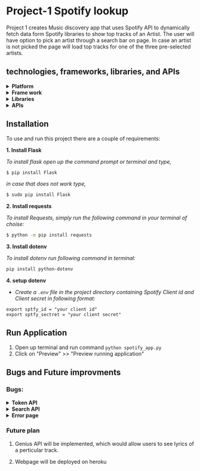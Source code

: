 # Project-1 Spotify lookup
Project 1 creates Music discovery app that uses Spotify API to dynamically fetch data form Spotify libraries to show top tracks of an Artist. The user will have option to pick an artist through a search bar on page. In case an artist is not picked the page will load top tracks for one of the three pre-selected artists. 

## technologies, frameworks, libraries, and APIs
<details>
  <summary><b>Platform</b></summary>
  <br>
  This project is primarily made on amazons’ AWS cloud9 service. Cloud9 is a cloud-based IDE that lets us write, run, and debug out code just with a browser. And because it is a cloud-based service it makes it easy for us share our work.
</details>

<details>
  <summary><b>Frame work</b></summary>
  <br>
  For Project 1 we are using Flask framework. Flask is a web framework, that provide us with tools, libraries and technologies that allow us to build and setup a web application. 

</details>

<details>
  <summary><b>Libraries</b></summary>

  ### Flask:
  ```python
  from flask import Flask, render_template, request, redirect
  ```
  * Render_template: Flask configures jinj2 template automatically using [grander_templete()](https://flask.palletsprojects.com/en/1.1.x/api/#flask.render_template) method.
  * request: request is used to make HTTP GET and POST requests
  * redirect: [redirect()](https://flask.palletsprojects.com/en/1.1.x/api/#flask.redirect) is used to redirect a user to different endpoint.

  ### Dotenv:
  ```python
  from dotenv import load_dotenv, find_dotenv
  ```
  Dotenv library is going to be used for calling environment variables stored in `.env` file 
  * `load_dotenv` is use to load environment variable.
  * `find_dotenv()` can be used to find `.env` file

  ### Requests:
  ```python
  import requests
  ```

  Requests allows us to easily send HTTP requests.

  Example:
  ```python
  requests.post(tocken_url, data=tocken_data, headers=tocken_header)
  ```

  ### Base64:
  ```python
  import base64
  ```
  Base64 is used for RFC 3548 encoding, for URLs and HTTP POST requests.
  Example:
  ```python
  base64.b64encode(creds.encode())
  ```

  ### urllib.parse.urlencode:
  ```python
  from urllib.parse import urlencode
  ```
  [urllib.parse.urlencode()](https://docs.python.org/3/library/urllib.parse.html#urllib.parse.urlencode) is used for generating the query string of a URL or data for a POST request
</details>

<details>
  <summary><b>APIs</b></summary>
  <br>
  
  ### 1. [Token](https://developer.spotify.com/documentation/general/guides/authorization-guide/)
  
  + *This API is used to get an access token using client id and client secret.*
  
  ### 2. [Get an Artist's Top Tracks](https://developer.spotify.com/documentation/web-api/reference/#endpoint-get-an-artists-top-tracks)
  
  + *Get spotify catalog information about an artist's top tracks using artist id and country.*
  
  ### 3. [Get an Artist](https://developer.spotify.com/documentation/web-api/reference/#endpoint-get-an-artist)
  
  + *Get Spotify catalog information for a single artist identified by their unique Spotify ID.*
  
  ### 4. [Search API](https://developer.spotify.com/documentation/web-api/reference/#category-search)
  
  + *Get Spotify Catalog information about albums, artists, playlists, tracks, shows or episodes that match a keyword string.*
  
  
</details>

## Installation
To use and run this project there are a couple of requirements:

**1. Install Flask**

*To install flask open up the command prompt or terminal and type,*
```bash
$ pip install Flask
```
*in case that does not work type,*
```bash
$ sudo pip install Flask
```

**2. Install requests**

*To install Requests, simply run the following command in your terminal of choise:*
```bash
$ python -m pip install requests
```

**3. Install dotenv**

*To install dotenv run following command in terminal:*
```bash
pip install python-dotenv
```

**4. setup dotenv**
  * *Create a `.env` file in the project directory containing Spotify Client id and Client secret in following format:*

```
export sptfy_id = "your client id"
export sptfy_sectret = "your client secret"
```

## Run Application

1. Open up terminal and run command ```python spotify_app.py```
2. Click on "Preview" >> "Preview running application"

## Bugs and Future improvments

### Bugs:

<details>
  <summary><b>Token API</b></summary>
  <br>
  
  One of the first bug I encountered was with Token API where I was not getting a valid repose.

  This happened because, Token API requires base-64 encoded string in header for client credentials. 

  But I was just using ```.encode()```, which means I was encoding my sting with in bytes. 

  To fix the issue I used base64 python library. 

  Before:
  ```python
  creds = f"{sptfy_id}:{sptfy_secret}"
  client_creds = creds.encode()
  ```

  After:
  ```python
  import base64

  creds = f"{sptfy_id}:{sptfy_secret}"    
  client_creds = base64.b64encode(creds.encode())
  ```
    
    
</details>

<details>
  <summary><b>Search API</b></summary>
  <br>

  Another issue I encountered was with search API. Every time I make a request, I would only get error response.

  This was happening because query parameter for the api was embaded in url ``` https://api.spotify.com/v1/search?q=tania%20bowra&type=artist" -H "Accept: application/json"``` instead of being sperated by -H

  So when I tried doing this:
  ```python
  query_param = {
            "q" : name,
            "type" : "artist",
            "limit" : "1"
        }
  response = requests.get(url_lookup, data=query_ param ,headers=request_header)
  ```
  I got an error message.

  To fix this, I used ```urllib.parse.urlencode()``` to convert query_param into query string
  ```python
  from urllib.parse import urlencode

  query_param = urlencode({
        "q" : name,
        "type" : "artist",
        "limit" : "1"
    })

    url_lookup = f"{url}?{query_param}"                             # creates a lookup url

    response = requests.get(url_lookup, headers=request_header) 
  ```
    
</details>
    
<details>
  <summary><b>Error page</b></summary>
  <br>

  Another problem I encountered was when I was implementing the search bar.

  Every time a bad input was made (e.g. Incorrect artist name or empty string name), the page will generate an error message.

  This was happening because any time a bad input is passed through the search API, It will respond with some error code instead of a JSON variable. So when the function tries to use .json() on the response, it will cause an error. 

  So to fix it, I did this:

  1. used try and except to catch an error. (If the response is not an error, then the artist id is returned. Else, error code is returned)


  ```python
  try:    
      results = response.json()
      return results["artists"]["items"][0]["id"]
  except:
      results = response.status_code
      return results
  ```

  2. If an error code is passed, I returned an error message through the template, and the artist id is picked from the hardcoded list


  ```python
  if(isinstance(artist_id, int)):
    return render_template(
          "index.html",
          err_msg = True,                                     # error message
          len = len(song_info),                               # array length 
          len2 = len(song_info[0]),                           # array length for artists
          song_info = song_info,                              # array
          artist_name = spotify_api.get_artist(artist_id)     # gets artist's name
      )
  ```

  3. In HTML file, if an error message is passed, then display the error message


  ```HTML
  {%if err_msg%}
    <h style="font-size: 20px; color: red">No results found !!!</h>
  {%endif%}
  ```
  
</details>

### Future plan

1. Genius API will be implemented, which would allow users to see lyrics of a perticular track.

2. Webpage will be deployed on heroku



